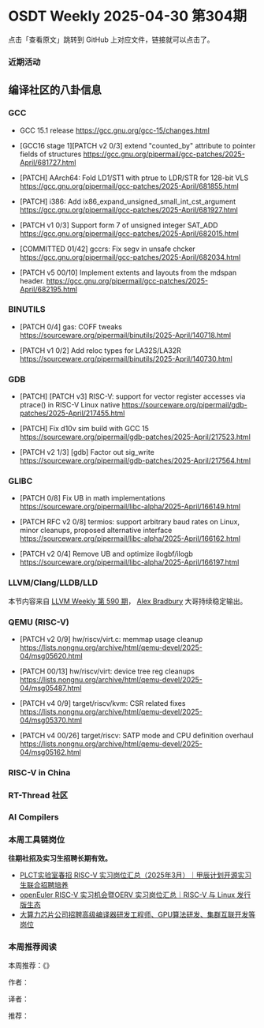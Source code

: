 # OSDT Weekly 2025-04-30 第304期

点击「查看原文」跳转到 GitHub 上对应文件，链接就可以点击了。

### 近期活动

## 编译社区的八卦信息

### GCC

- GCC 15.1 release
  https://gcc.gnu.org/gcc-15/changes.html

- [GCC16 stage 1][PATCH v2 0/3] extend "counted_by" attribute to pointer fields of structures
  https://gcc.gnu.org/pipermail/gcc-patches/2025-April/681727.html

- [PATCH] AArch64: Fold LD1/ST1 with ptrue to LDR/STR for 128-bit VLS
  https://gcc.gnu.org/pipermail/gcc-patches/2025-April/681855.html

- [PATCH] i386: Add ix86_expand_unsigned_small_int_cst_argument
  https://gcc.gnu.org/pipermail/gcc-patches/2025-April/681927.html

- [PATCH v1 0/3] Support form 7 of unsigned integer SAT_ADD
  https://gcc.gnu.org/pipermail/gcc-patches/2025-April/682015.html

- [COMMITTED 01/42] gccrs: Fix segv in unsafe chcker
  https://gcc.gnu.org/pipermail/gcc-patches/2025-April/682034.html

- [PATCH v5 00/10] Implement extents and layouts from the mdspan header.
  https://gcc.gnu.org/pipermail/gcc-patches/2025-April/682195.html

### BINUTILS

- [PATCH 0/4] gas: COFF tweaks
  https://sourceware.org/pipermail/binutils/2025-April/140718.html

- [PATCH v1 0/2] Add reloc types for LA32S/LA32R
  https://sourceware.org/pipermail/binutils/2025-April/140730.html

### GDB

- [PATCH] [PATCH v3] RISC-V: support for vector register accesses via ptrace() in RISC-V Linux native
  https://sourceware.org/pipermail/gdb-patches/2025-April/217455.html

- [PATCH] Fix d10v sim build with GCC 15
  https://sourceware.org/pipermail/gdb-patches/2025-April/217523.html

- [PATCH v2 1/3] [gdb] Factor out sig_write
  https://sourceware.org/pipermail/gdb-patches/2025-April/217564.html

### GLIBC

- [PATCH 0/8] Fix UB in math implementations
  https://sourceware.org/pipermail/libc-alpha/2025-April/166149.html

- [PATCH RFC v2 0/8] termios: support arbitrary baud rates on Linux, minor cleanups, proposed alternative interface
  https://sourceware.org/pipermail/libc-alpha/2025-April/166162.html

- [PATCH v2 0/4] Remove UB and optimize ilogbf/ilogb
  https://sourceware.org/pipermail/libc-alpha/2025-April/166197.html

### LLVM/Clang/LLDB/LLD

本节内容来自 [LLVM Weekly 第 590 期](http://llvmweekly.org/issue/590)，
[Alex Bradbury](https://www.linkedin.com/in/alex-bradbury/) 大哥持续稳定输出。

### QEMU (RISC-V)

- [PATCH v2 0/9] hw/riscv/virt.c: memmap usage cleanup
  https://lists.nongnu.org/archive/html/qemu-devel/2025-04/msg05620.html

- [PATCH 00/13] hw/riscv/virt: device tree reg cleanups
  https://lists.nongnu.org/archive/html/qemu-devel/2025-04/msg05487.html

- [PATCH v4 0/9] target/riscv/kvm: CSR related fixes
  https://lists.nongnu.org/archive/html/qemu-devel/2025-04/msg05370.html

- [PATCH v4 00/26] target/riscv: SATP mode and CPU definition overhaul
  https://lists.nongnu.org/archive/html/qemu-devel/2025-04/msg05162.html

### RISC-V in China

### RT-Thread 社区

### AI Compilers

### 本周工具链岗位

**往期社招及实习生招聘长期有效。**

- [PLCT实验室春招 RISC-V 实习岗位汇总（2025年3月）｜甲辰计划开源实习生联合招聘培养](https://mp.weixin.qq.com/s/no5v_YeGI3LUE7mYv5wUpQ)
- [openEuler RISC-V 实习机会暨OERV 实习岗位汇总｜RISC-V 与 Linux 发行版生态](https://mp.weixin.qq.com/s/87XEhORtte_iTTZqjinX2g)
- [大算力芯片公司招聘高级编译器研发工程师、GPU算法研发、集群互联开发等岗位](https://mp.weixin.qq.com/s/ONoNJ5jZmL794AdtlHrDuQ)

### 本周推荐阅读

本周推荐：《》

作者：

译者：

推荐：
